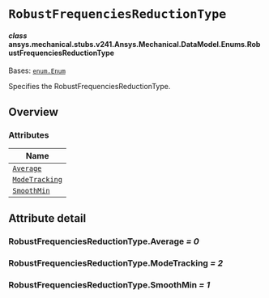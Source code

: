 <!-- vale off -->

<a id="robustfrequenciesreductiontype"></a>

# `RobustFrequenciesReductionType`

<a id="ansys.mechanical.stubs.v241.Ansys.Mechanical.DataModel.Enums.RobustFrequenciesReductionType"></a>

#### *class* ansys.mechanical.stubs.v241.Ansys.Mechanical.DataModel.Enums.RobustFrequenciesReductionType

Bases: [`enum.Enum`](https://docs.python.org/3/library/enum.html#enum.Enum)

Specifies the RobustFrequenciesReductionType.

<!-- !! processed by numpydoc !! -->

<a id="overview"></a>

## Overview

### Attributes

| Name |
| ---------------------------------------------------------------- |
| [`Average`](#RobustFrequenciesReductionType.Average) |
| [`ModeTracking`](#RobustFrequenciesReductionType.ModeTracking) |
| [`SmoothMin`](#RobustFrequenciesReductionType.SmoothMin) |

<a id="attribute-detail"></a>

## Attribute detail

<a id="RobustFrequenciesReductionType.Average"></a>

### RobustFrequenciesReductionType.Average *= 0*

<a id="RobustFrequenciesReductionType.ModeTracking"></a>

### RobustFrequenciesReductionType.ModeTracking *= 2*

<a id="RobustFrequenciesReductionType.SmoothMin"></a>

### RobustFrequenciesReductionType.SmoothMin *= 1*

<!-- vale on -->
